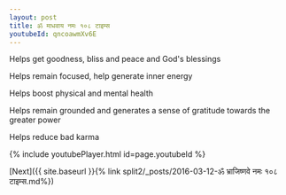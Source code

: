 ```yaml
---
layout: post
title: ॐ माधवाय नमः १०८ टाइम्स
youtubeId: qncoawmXv6E
---
```

 
 
Helps get goodness, bliss and peace and God's blessings
 
Helps remain focused, help generate inner energy 
 
Helps boost physical and mental health 
 
Helps remain grounded and generates a sense of gratitude towards the greater power 
 
Helps reduce bad karma
 
 
 
 


{% include youtubePlayer.html id=page.youtubeId %}
 
[Next]({{ site.baseurl }}{% link  split2/_posts/2016-03-12-ॐ भ्राजिष्णवे नमः १०८ टाइम्स.md%})
 
